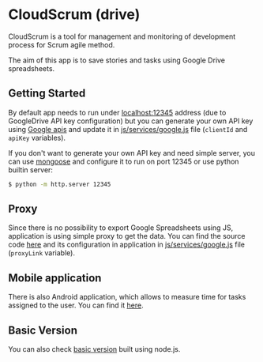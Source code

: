 CloudScrum (drive)
==========

CloudScrum is a tool for management and monitoring of development process for Scrum agile method.

The aim of this app is to save stories and tasks using Google Drive spreadsheets.

## Getting Started

By default app needs to run under [localhost:12345](http://localhost:12345) address (due to GoogleDrive API key configuration) but you can generate your own API key using [Google apis](https://code.google.com/apis/console/) and update it in [js/services/google.js](CloudScrum-drive/tree/master/js/services/google.js) file (`clientId` and `apiKey` variables).

If you don't want to generate your own API key and need simple server, you can use [mongoose](https://code.google.com/p/mongoose/) and configure it to run on port 12345 or use python builtin server:

```sh
$ python -m http.server 12345
```

## Proxy

Since there is no possibility to export Google Spreadsheets using JS, application is using simple proxy to get the data. You can find the source code [here](https://gist.github.com/Nazin/ceb33b7e25fa93721b7f) and its configuration in application in [js/services/google.js](CloudScrum-drive/tree/master/js/services/google.js) file (`proxyLink` variable).

## Mobile application

There is also Android application, which allows to measure time for tasks assigned to the user. You can find it [here](https://github.com/Nazin/CloudScrum-drive-mobile).

## Basic Version

You can also check [basic version](https://github.com/Nazin/CloudScrum) built using node.js.
